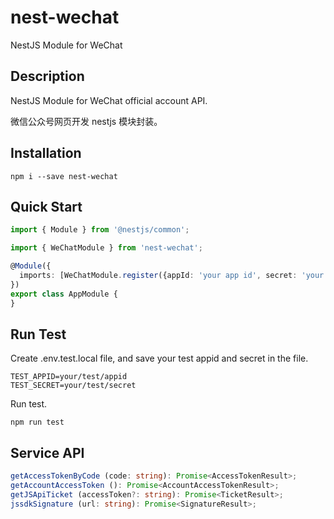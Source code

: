 # nest-wechat

NestJS Module for WeChat

## Description

NestJS Module for WeChat official account API.

微信公众号网页开发 nestjs 模块封装。

## Installation

```shell
npm i --save nest-wechat
```

## Quick Start

```typescript
import { Module } from '@nestjs/common';

import { WeChatModule } from 'nest-wechat';

@Module({
  imports: [WeChatModule.register({appId: 'your app id', secret: 'your secret'})],
})
export class AppModule {
}
```

## Run Test

Create .env.test.local file, and save your test appid and secret in the file.

```config
TEST_APPID=your/test/appid
TEST_SECRET=your/test/secret
```

Run test.

```shell
npm run test
```

## Service API

```typescript
getAccessTokenByCode (code: string): Promise<AccessTokenResult>;
getAccountAccessToken (): Promise<AccountAccessTokenResult>;
getJSApiTicket (accessToken?: string): Promise<TicketResult>;
jssdkSignature (url: string): Promise<SignatureResult>;
```

